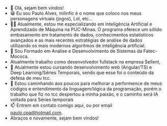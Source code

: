 - 👋 Olá, sejam bem vindos!
- 😁 Eu sou Paulo Alves, milinfic é o nome que coloco nos meus personagens virtuais (jogos), Lol, etc...
- 👨‍🎓 Atualmente, estou me especializando em Inteligência Artificial e Aprendizado de Máquina na PUC-Minas. O programa oferece um sólido embasamento em tratamento de dados, conhecimentos estatísticos avançados e as mais recentes estratégias de análise de dados utilizando os mais modernos algoritmos de inteligência artificial.
- 👀 Sou Formado em Analise e Desenvolvimento de Sistemas da Fatec-Mococa.
- Atualmente trabalho como desenvolvedor fullstack na empresa Sellent,
- 🌱 Atualmente estou cursando desenvolvimento web (Angular/TS) e Deep Learning/Séries Temporais, sendo que esse foi o conteúdo da defesa de meu tcc.
- 💞️ Estou caminhando aos poucos para melhorar a performence de meus códigos e entendimento da linguagem/lógica da programação, porém o trabalho que fiz no tcc 
despertou a minha paixão, e o caminho será IA voltada para Séries temporais
- 📫 Entrem em contato comigo aqui, ou por email paulo.cpa@hotmail.com.
- Abraços e novamente, sejam bem vindos!

<!---
milinfic/milinfic is a ✨ special ✨ repository because its `README.md` (this file) appears on your GitHub profile.
You can click the Preview link to take a look at your changes.
--->
